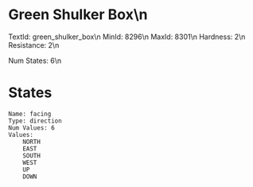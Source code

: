 # Green Shulker Box\n
TextId: green_shulker_box\n
MinId: 8296\n
MaxId: 8301\n
Hardness: 2\n
Resistance: 2\n

Num States: 6\n
# States
```
Name: facing
Type: direction
Num Values: 6
Values:
    NORTH
    EAST
    SOUTH
    WEST
    UP
    DOWN
```